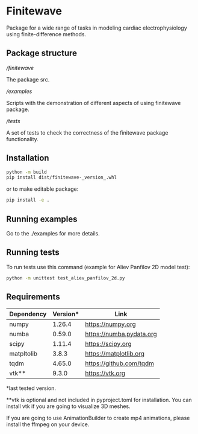 # Finitewave

Package for a wide range of tasks in modeling cardiac electrophysiology using finite-difference methods.

## Package structure

*/finitewave*

The package src.

*/examples*

Scripts with the demonstration of different aspects of using finitewave package.

*/tests*

A set of tests to check the correctness of the finitewave package functionality.

## Installation

```sh
python -m build
pip install dist/finitewave-_version_.whl
```

or to make editable package:

```sh
pip install -e .
```

## Running examples

Go to the ./examples for more details.


## Running tests

To run tests use this command (example for Aliev Panfilov 2D model test):

```sh
python -m unittest test_aliev_panfilov_2d.py
```

## Requirements

| Dependency | Version\* | Link                        |
| ---------- | --------- | --------------------------- |
| numpy      | 1.26.4    | https://numpy.org           |
| numba      | 0.59.0    | https://numba.pydata.org    |
| scipy      | 1.11.4    | https://scipy.org           |
| matpltolib | 3.8.3     | https://matplotlib.org      |
| tqdm       | 4.65.0    | https://github.com/tqdm     |
| vtk**      | 9.3.0     | https://vtk.org             |

*last tested version.

**vtk is optional and not included in pyproject.toml for installation. You can install vtk if you are going to visualize 3D meshes.

If you are going to use AnimationBuilder to create mp4 animations, please install the ffmpeg on your device.
